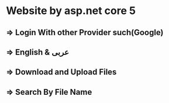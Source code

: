 # Website by asp.net core 5

=> Login With other Provider such(Google)
----
=> English & عربى 
-----
=> Download and Upload Files
----
=> Search By File Name
----
